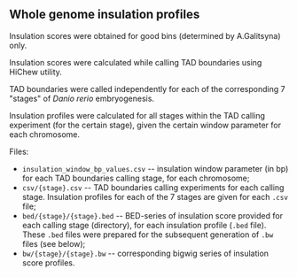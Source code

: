 ## Whole genome insulation profiles

Insulation scores were obtained for good bins (determined by A.Galitsyna) only.

Insulation scores were calculated while calling TAD boundaries using HiChew utility. 

TAD boundaries were called independently for each of the corresponding 7 "stages" of *Danio rerio* embryogenesis. 

Insulation profiles were calculated for all stages within the TAD calling experiment (for the certain stage), given the certain window parameter for each chromosome.

Files:
* `insulation_window_bp_values.csv` -- insulation window parameter (in bp) for each TAD boundaries calling stage, for each chromosome;
* `csv/{stage}.csv` -- TAD boundaries calling experiments for each calling stage. Insulation profiles for each of the 7 stages are given for each `.csv` file;
* `bed/{stage}/{stage}.bed` -- BED-series of insulation score provided for each calling stage (directory), for each insulation profile (`.bed` file). These `.bed` files were prepared for the subsequent generation of `.bw` files (see below);
* `bw/{stage}/{stage}.bw` -- corresponding bigwig series of insulation score profiles.